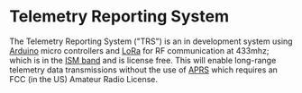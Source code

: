 # Telemetry Reporting System
The Telemetry Reporting System ("TRS") is an in development system using [Arduino](https://www.arduino.cc/) micro controllers and [LoRa](https://en.wikipedia.org/wiki/LoRa) for RF communication at 433mhz; which is in the [ISM band](https://en.wikipedia.org/wiki/ISM_band) and is license free. This will enable long-range telemetry data transmissions without the use of [APRS](https://en.wikipedia.org/wiki/Automatic_Packet_Reporting_System) which requires an FCC (in the US) Amateur Radio License.
